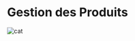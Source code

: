 # Gestion des Produits
![cat](https://user-images.githubusercontent.com/46101779/71863069-0dd24f80-30fc-11ea-8aab-38bc4840c885.PNG)
